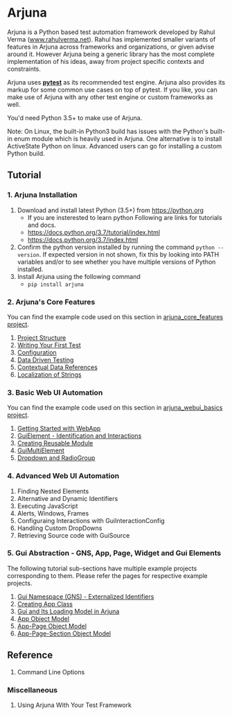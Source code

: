 # Arjuna

Arjuna is a Python based test automation framework developed by Rahul Verma (www.rahulverma.net). Rahul has implemented smaller variants of features in Arjuna across frameworks and organizations, or given advise around it. However Arjuna being a generic library has the most complete implementation of his ideas, away from project specific contexts and constraints.

Arjuna uses **[pytest](https://docs.pytest.org/en/latest/)** as its recommended test engine. Arjuna also provides its markup for some common use cases on top of pytest. If you like, you can make use of Arjuna with any other test engine or custom frameworks as well.

You'd need Python 3.5+ to make use of Arjuna.

Note: On Linux, the built-in Python3 build has issues with the Python's built-in enum module which is heavily used in Arjuna. One alternative is to install ActiveState Python on linux. Advanced users can go for installing a custom Python build.

## Tutorial

### 1. Arjuna Installation

1. Download and install latest Python (3.5+) from https://python.org
    * If you are insterested to learn python Following are links for tutorials and docs.
    + https://docs.python.org/3.7/tutorial/index.html
    + https://docs.python.org/3.7/index.html
2. Confirm the python version installed by running the command `python --version`. If expected version in not shown, fix this by looking into PATH variables and/or to see whether you have multiple versions of Python installed.
3. Install Arjuna using the following command
    * `pip install arjuna`

### 2. Arjuna's Core Features

You can find the example code used on this section in [arjuna_core_features project](https://github.com/rahul-verma/arjuna/tree/master/arjuna-samples/arjex_core_features/test/module).

1. [Project Structure](https://github.com/rahul-verma/arjuna/blob/master/docs/core/ProjectStructure.md)
2. [Writing Your First Test](https://github.com/rahul-verma/arjuna/blob/master/docs/core/WritingFirstTest.md)
3. [Configuration](https://github.com/rahul-verma/arjuna/blob/master/docs/core/Configuration.md)
4. [Data Driven Testing](https://github.com/rahul-verma/arjuna/blob/master/docs/core/DataDrivenTesting.md)
5. [Contextual Data References](https://github.com/rahul-verma/arjuna/blob/master/docs/core/DataReferences.md)
6. [Localization of Strings](https://github.com/rahul-verma/arjuna/blob/master/docs/core/Localization.md)

### 3. Basic Web UI Automation

You can find the example code used on this section in [arjuna_webui_basics project](https://github.com/rahul-verma/arjuna//tree/master/arjuna-samples/arjex_webui_basics/test/module).

1. [Getting Started with WebApp](https://github.com/rahul-verma/arjuna/blob/master/docs//webui_basics/WebApp.md)
2. [GuiElement - Identification and Interactions](https://github.com/rahul-verma/arjuna/blob/master/docs/webui_basics/GuiElement.md)
2. [Creating Reusable Module](https://github.com/rahul-verma/arjuna/blob/master/docs/webui_basics/ReusableModule.md)
3. [GuiMultiElement](https://github.com/rahul-verma/arjuna/blob/master/docs/webui_basics/GuiMultiElement.md)
4. [Dropdown and RadioGroup](https://github.com/rahul-verma/arjuna/blob/master/docs/webui_basics/DropDownRadioGroup.md)

### 4. Advanced Web UI Automation
1. Finding Nested Elements
2. Alternative and Dynamic Identifiers
3. Executing JavaScript
4. Alerts, Windows, Frames
5. Configuraing Interactions with GuiInteractionConfig
6. Handling Custom DropDowns
7. Retrieving Source code with GuiSource

### 5. Gui Abstraction - GNS, App, Page, Widget and Gui Elements
The following tutorial sub-sections have multiple example projects corresponding to them. Please refer the pages for respective example projects.

1. [Gui Namespace (GNS) - Externalized Identifiers](https://github.com/rahul-verma/arjuna/blob/master/docs/gui_abstraction/GuiNamespace.md)
2. [Creating App Class](https://github.com/rahul-verma/arjuna/blob/master/docs/gui_abstraction/AppClass.md)
3. [Gui and Its Loading Model in Arjuna](https://github.com/rahul-verma/arjuna/blob/master/docs/gui_abstraction/GuiLoadingModel.md)
3. [App Object Model](https://github.com/rahul-verma/arjuna/blob/master/docs/gui_abstraction/AppObjectModel.md)
4. [App-Page Object Model](https://github.com/rahul-verma/arjuna/blob/master/docs/gui_abstraction/AppPageObjectModel.md)
5. [App-Page-Section Object Model](https://github.com/rahul-verma/arjuna/blob/master/docs/gui_abstraction/AppPageSectionObjectModel.md)

## Reference
1. Command Line Options

### Miscellaneous
1. Using Arjuna With Your Test Framework

